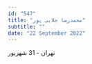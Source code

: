 ```yaml
---
id: "547"
title: "محمدرضا جلایی پور"
subtitle: ""
date: "22 September 2022"
---
```


تهران - 31 شهریور 
